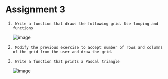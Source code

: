 # Assignment 3

1.  	Write a function that draws the following grid. Use looping and functions
      ![image](https://user-images.githubusercontent.com/71347034/116948859-9a3c4600-ac4e-11eb-940b-f78c5ac6622f.png)
2.  	Modify the previous exercise to accept number of rows and columns of the grid from the user and draw the grid.
3.  	Write a function that prints a Pascal triangle
      ![image](https://user-images.githubusercontent.com/71347034/116948905-b63fe780-ac4e-11eb-8fa6-00b9562bb162.png)

